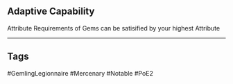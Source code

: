 ## Adaptive Capability
Attribute Requirements of Gems can be satisified by your highest Attribute

---
## Tags
#GemlingLegionnaire
#Mercenary
#Notable
#PoE2
